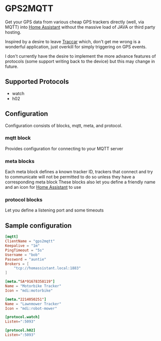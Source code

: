 # GPS2MQTT

Get your GPS data from various cheap GPS trackers directly (well, via MQTT) into [Home Assistant](https://www.home-assistant.io/) without the massive load of JAVA or third party hosting.

Inspired by a desire to leave [Traccar](https://traccar.org) which, don't get me wrong is a wonderful application, just overkill for simply triggering on GPS events.

I don't currently have the desire to implement the more advance features of protocols (some support writing back to the device) but this may change in future.

## Supported Protocols

* watch
* h02

## Configuration

Configuration consists of blocks, mqtt, meta, and protocol.

### mqtt block

Provides configuration for connecting to your MQTT server

### meta blocks

Each meta block defines a known tracker ID, trackers that connect and try to communicate will not be permitted to do so unless they have a corresponding meta block
These blocks also let you define a friendly name and an icon for [Home Assistant](https://www.home-assistant.io/) to use

### protocol blocks

Let you define a listening port and some timeouts

## Sample configuration

```toml
[mqtt]
ClientName = "gps2mqtt"
Keepalive = "1m"
PingTimeout = "5s"
Username = "bob"
Password = "auntie"
Brokers = [
    "tcp://homassistant.local:1883"
]

[meta."SA*91678358119"]
Name = "Motorbike Tracker"
Icon = "mdi:motorbike"

[meta."2214050251"]
Name = "Lawnmower Tracker"
Icon = "mdi:robot-mower"

[protocol.watch]
Listen=":5093"

[protocol.h02]
Listen=":5093"
```
